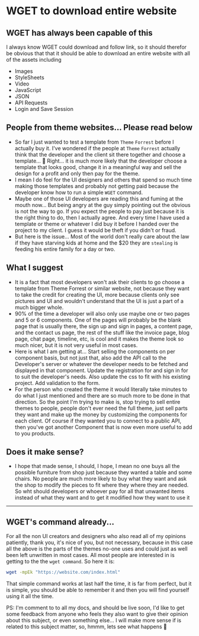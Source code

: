 # WGET to download entire website

## WGET has always been capable of this

I always know WGET could download and follow link, so it should therefor be obvious that that it should be able to download an entire website with all of the assets including

- Images
- StyleSheets
- Video
- JavaScript
- JSON
- API Requests
- Login and Save Session

## People from theme websites... Please read below

- So far I just wanted to test a template from `Theme` `Forrest` before I actually buy it. I've wondered if the people at `Theme` `Forrest` actually think that the developer and the client sit there together and choose a template... 🤯 Right... it is much more likely that the developer choose a template that looks good, change it in a meaningful way and sell the design for a profit and only then pay for the theme. 
- I mean I do feel for the UI designers and others that spend so much time making those templates and probably not getting paid because the developer know how to run a simple `WGET` command.
- Maybe one of those UI developers are reading this and fuming at the mouth now... But being angry at the guy simply pointing out the obvious is not the way to go. If you expect the people to pay just because it is the right thing to do, then I actually agree. And every time I have used a template or theme or whatever I did buy it before I handed over the project to my client. I guess it would be theft if you didn't or fraud.
- But here is the issue... Most of the world don't really care about the law if they have starving kids at home and the $20 they are `stealing` is feeding his entire family for a day or two. 

## What I suggest

- It is a fact that most developers won't ask their clients to go choose a template from Theme Forrest or similar website, not because they want to take the credit for creating the UI, more because clients only see pictures and UI and wouldn't understand that the UI is just a part of a much bigger whole.
- 90% of the time a developer will also only use maybe one or two pages and 5 or 6 components. One of the pages will probably be the blank page that is usually there, the sign up and sign in pages, a content page, and the contact us page, the rest of the stuff like the invoice page, blog page, chat page, timeline, etc, is cool and it makes the theme look so much nicer, but it is not very useful in most cases.
- Here is what I am getting at... Start selling the components on per component basis, but not just that, also add the API call to the Developer's server or whatever the developer needs to be fetched and displayed in that component. Update the registration for and sign in for to suit the developer's needs. Also update the css to fit with his existing project. Add validation to the form. 
- For the person who created the theme it would literally take minutes to do what I just mentioned and there are so much more to be done in that direction. So the point I'm trying to make is, stop trying to sell entire themes to people, people don't ever need the full theme, just sell parts they want and make up the money by customizing the components for each client. Of course if they wanted you to connect to a public API, then you've got another Component that is now even more useful to add to you products.

## Does it make sense? 

- I hope that made sense, I should, I hope, I mean no one buys all the possible furniture from  shop just because they wanted a table and some chairs. No people are much more likely to buy what they want and ask the shop to modify the pieces to fit where they where they are needed. So wht should developers or whoever pay for all that unwanted items instead of what they  want and to get it modified how they want to use it

---

## WGET's command already...

For all the non UI creators and designers who also read all of my opinions patiently, thank you, it's nice of you, but not necessary, because in this case all the above is the parts of the themes no-one uses and could just as well been left unwritten in most cases. All most people are interested in is getting to the the `wget command`. So here it is:

```sh
wget -mpEk "https://website.com/index.html"
```

That simple command works at last half the time, it is far from perfect, but it is simple, you should be able to remember it and then you will find yourself using it all the time.

PS: I'm comment to to all my docs, and should be live soon, I'd like to get some feedback from anyone who feels they also  want to give their opinion about this subject, or even something else... I will make more sense if is related to this subject matter, so, hmmm, lets see what happens 🙈



